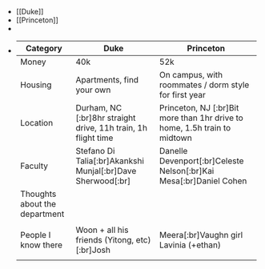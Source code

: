 - [[Duke]]
- [[Princeton]]
-
- |Category|Duke|Princeton|
  |--|--|--|
  |Money|40k|52k|
  |Housing|Apartments, find your own|On campus, with roommates / dorm style for first year|
  |Location|Durham, NC [:br]8hr straight drive, 11h train, 1h flight time|Princeton, NJ [:br]Bit more than 1hr drive to home, 1.5h train to midtown|
  |Faculty|Stefano Di Talia[:br]Akankshi Munjal[:br]Dave Sherwood[:br]|Danelle Devenport[:br]Celeste Nelson[:br]Kai Mesa[:br]Daniel Cohen|
  |Thoughts about the department|||
  ||||
  |People I know there|Woon + all his friends (Yitong, etc)[:br]Josh|Meera[:br]Vaughn girl Lavinia (+ethan)|
  ||||